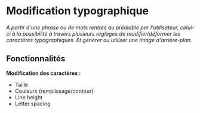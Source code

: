 # Modification typographique
*A partir d'une phrase ou de mots rentrés au préalable par l'utilisateur, celui-ci à la possibilité à travers plusieurs réglages de modifier/déformer les caractères typographiques. Et générer ou utiliser une image d'arrière-plan.*

## Fonctionnalités
**Modification des caractères :**
- Taille
- Couleurs (remplissage/contour)
- Line height
- Letter spacing
  
